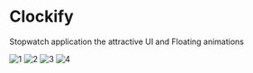 # Clockify
Stopwatch application the attractive UI and Floating animations

![1](https://user-images.githubusercontent.com/61471356/183646302-4f941357-668f-4214-b959-2402301d7d03.jpeg)
![2](https://user-images.githubusercontent.com/61471356/183646606-fe58b8e9-893a-41e4-809e-8b248f729f32.jpeg)
![3](https://user-images.githubusercontent.com/61471356/183646611-88f9a80d-4a6b-465a-9a18-ed33e655a92a.jpeg)
![4](https://user-images.githubusercontent.com/61471356/183646617-71a350fe-f007-4286-baed-d5c75041140f.jpeg)
